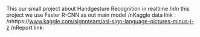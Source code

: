 This our small project about Handgesture Recognition in realtime
/nIn this project we use Faster R-CNN as out main model
/nKaggle data link : 
  /nhttps://www.kaggle.com/signnteam/asl-sign-language-pictures-minus-j-z
/nReport link:
  

